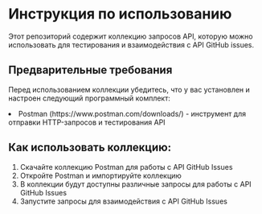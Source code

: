 # Инструкция по использованию
Этот репозиторий содержит коллекцию запросов API, которую можно использовать для тестирования и взаимодействия с API GitHub issues.

## Предварительные требования
Перед использованием коллекции убедитесь, что у вас установлен и настроен следующий программный комплект:
<li>Postman (https://www.postman.com/downloads/) - инструмент для отправки HTTP-запросов и тестирования API</li>

## Как использовать коллекцию:
<ol>
  <li>Скачайте коллекцию Postman для работы с API GitHub Issues</li>  
  <li>Откройте Postman и импортируйте коллекцию</li>  
  <li>В коллекции будут доступны различные запросы для работы с API GitHub Issues</li>  
  <li>Запустите запросы для взаимодействия с API GitHub Issues</li>
</ol>


